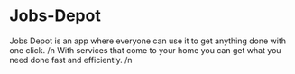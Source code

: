 # Jobs-Depot
Jobs Depot is an app where everyone can use it to get anything done with one click. /n
With services that come to your home you can get what you need done fast and efficiently. /n
